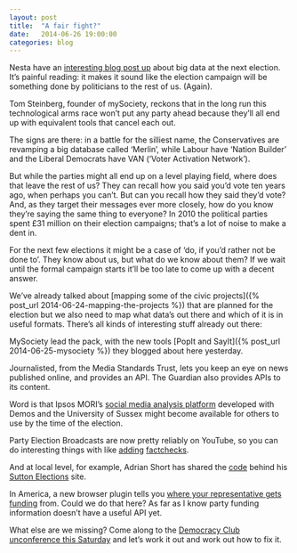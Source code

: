 ```yaml
---
layout: post
title:  "A fair fight?"
date:   2014-06-26 19:00:00
categories: blog
---
```


Nesta have an [interesting blog post up](http://www.nesta.org.uk/blog/big-data-and-2015-uk-general-election-digital-democracy-or-digitally-divisive) about big data at the next election. It’s painful reading: it makes it sound like the election campaign will be something done by politicians to the rest of us. (Again).

Tom Steinberg, founder of mySociety, reckons that in the long run this technological arms race won’t put any party ahead because they’ll all end up with equivalent tools that cancel each out.

The signs are there: in a battle for the silliest name, the Conservatives are revamping a big database called ‘Merlin’, while Labour have ‘Nation Builder’ and the Liberal Democrats have VAN (‘Voter Activation Network’).

But while the parties might all end up on a level playing field, where does that leave the rest of us? They can recall how you said you’d vote ten years ago, when perhaps you can’t. But can you recall how they said they’d vote? And, as they target their messages ever more closely, how do you know they’re saying the same thing to everyone? In 2010 the political parties spent £31 million on their election campaigns; that’s a lot of noise to make a dent in.

For the next few elections it might be a case of ‘do, if you’d rather not be done to’. They know about us, but what do we know about them? If we wait until the formal campaign starts it’ll be too late to come up with a decent answer.

We’ve already talked about [mapping some of the civic projects]({% post_url 2014-06-24-mapping-the-projects %}) that are planned for the election but we also need to map what data’s out there and which of it is in useful formats. There’s all kinds of interesting stuff already out there:

MySociety lead the pack, with the new tools [PopIt and SayIt]({% post_url 2014-06-25-mysociety %}) they blogged about here yesterday.

Journalisted, from the Media Standards Trust, lets you keep an eye on news published online, and provides an API. The Guardian also provides APIs to its content.

Word is that Ipsos MORI’s [social media analysis platform](http://www.ipsos-mori.com/newsevents/blogs/thepoliticswire/1542/Debating-the-debate-public-reaction-on-Twitter-to-the-live-Europe-discussion.aspx) developed with Demos and the University of Sussex might become available for others to use by the time of the election.

Party Election Broadcasts are now pretty reliably on YouTube, so you can do interesting things with like [adding](https://fullfact.org/europe/eu_election_ukip_broadcast_video-32026) [factchecks](https://fullfact.org/europe/eu_election_lib_dem_braodcast-32150).

And at local level, for example, Adrian Short has shared the [code](https://github.com/adrianshort/Sutton-Elections) behind his [Sutton Elections](http://www.suttonelections.org.uk/) site.

In America, a new browser plugin tells you [where your representative gets funding](http://daily.represent.us/new-plugin-shows-congress-money/) from. Could we do that here? As far as I know party funding information doesn’t have a useful API yet.

What else are we missing? Come along to the [Democracy Club unconference this Saturday](http://democracyclub.org.uk/blog/2014/06/21/lets-get-talking/) and let’s work it out and work out how to fix it.
